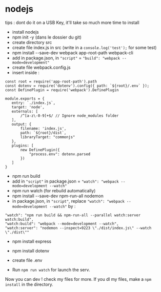 # nodejs

tips : dont do it on a USB Key, it'll take so much more time to install

 - install nodejs
 - npm init -y (dans le dossier du git)
 - create directory src
 - create file index.js in src (write in a `console.log('test');` for some test)
 - npm install --save-dev webpack app-root-path webpack-cli
 - add in package.json, in `"script"` = `"build": "webpack --mode=development"`
 - create file webpack.config.js
 - insert inside : 
 ````
const root = require('app-root-path').path
const dotenv = require('dotenv').config({ path: `${root}/.env` });
const DefinePlugin = require('webpack').DefinePlugin

module.exports = {
    entry: `./index.js`,
    target: 'node',
    externals: [
        /^[a-z\-0-9]+$/ // Ignore node_modules folder
    ],
    output: {
        filename: 'index.js',
        path: `${root}/dist`,
        libraryTarget: "commonjs"
    },
    plugins: [
        new DefinePlugin({
            "process.env": dotenv.parsed
        })
    ]
}
````
 - npm run build
 - add in `"script"` in package.json = `"watch": "webpack --mode=development --watch"`
 - npm run watch (for rebuild automatically)
 - npm install --save-dev npm-run-all nodemon
 - in package.json, in `"script"`, replace `"watch": "webpack --mode=development --watch"` by : 
````
"watch": "npm run build && npm-run-all --parallel watch:server watch:build",
"watch:build": "webpack --mode=development --watch",
"watch:server": "nodemon --inspect=9223 \"./dist/index.js\" --watch \"./dist\""
````
 - npm install express
 - npm install dotenv
 - create file .env
 
 - Run `npm run watch` for launch the serv.

 Now you can dev !
 check my files for more. If you dl my files, make a `npm install` in the directory.